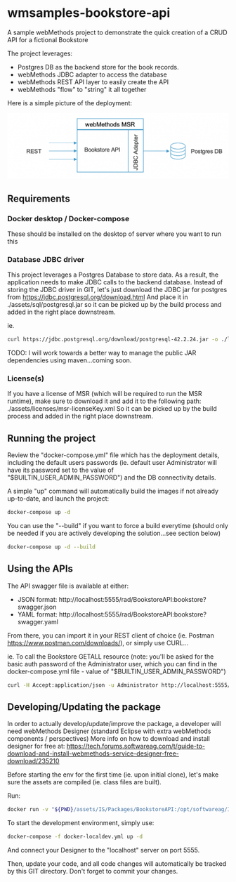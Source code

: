 # wmsamples-bookstore-api

A sample webMethods project to demonstrate the quick creation of a CRUD API for a fictional Bookstore

The project leverages:
- Postgres DB as the backend store for the book records.
- webMethods JDBC adapter to access the database
- webMethods REST API layer to easily create the API
- webMethods "flow" to "string" it all together

Here is a simple picture of the deployment:

![bookstore-api-deployment](docs/deployment.png)



## Requirements

### Docker desktop / Docker-compose

These should be installed on the desktop of server where you want to run this

### Database JDBC driver

This project leverages a Postgres Database to store data.
As a result, the application needs to make JDBC calls to the backend database.
Instead of storing the JDBC driver in GIT, let's just download the JDBC jar for postgres from https://jdbc.postgresql.org/download.html
And place it in ./assets/sql/postgresql.jar so it can be picked up by the build process and added in the right place downstream.

ie.

```bash
curl https://jdbc.postgresql.org/download/postgresql-42.2.24.jar -o ./libs/postgresql.jar
```

TODO: I will work towards a better way to manage the public JAR dependencies using maven...coming soon.
### License(s)

If you have a license of MSR (which will be required to run the MSR runtime), make sure to download it and add it to the following path:
./assets/licenses/msr-licenseKey.xml
So it can be picked up by the build process and added in the right place downstream.

## Running the project

Review the "docker-compose.yml" file which has the deployment details, including the default users passwords (ie. default user Administrator will have its password set to the value of "$BUILTIN_USER_ADMIN_PASSWORD") and the DB connectivity details.

A simple "up" command will automatically build the images if not already up-to-date, and launch the project:

```bash
docker-compose up -d
```

You can use the "--build" if you want to force a build everytime (should only be needed if you are actively developing the solution...see section below)

```bash
docker-compose up -d --build
```

## Using the APIs

The API swagger file is available at either:
- JSON format: http://localhost:5555/rad/BookstoreAPI:bookstore?swagger.json 
- YAML format: http://localhost:5555/rad/BookstoreAPI:bookstore?swagger.yaml

From there, you can import it in your REST client of choice (ie. Postman https://www.postman.com/downloads/), or simply use CURL...

ie. To call the Bookstore GETALL resource (note: you'll be asked for the basic auth password of the Administrator user, which you can find in the docker-compose.yml file - value of "$BUILTIN_USER_ADMIN_PASSWORD")

```bash
curl -H Accept:application/json -u Administrator http://localhost:5555/rad/BookstoreAPI:bookstore/book
```

## Developing/Updating the package

In order to actually develop/update/improve the package, a developer will need webMethods Designer (standard Eclipse with extra webMethods components / perspectives)
More info on how to download and install designer for free at: 
https://tech.forums.softwareag.com/t/guide-to-download-and-install-webmethods-service-designer-free-download/235210

Before starting the env for the first time (ie. upon initial clone), let's make sure the assets are compiled (ie. class files are built).

Run:

```bash
docker run -v "${PWD}/assets/IS/Packages/BookstoreAPI:/opt/softwareag/IntegrationServer/packages/BookstoreAPI:rw" --entrypoint "/opt/softwareag/IntegrationServer/bin/jcode.sh" harbor.saggs.cloud/library/webmethods-msr-art-jdbc:dev-10.7-latest make BookstoreAPI
```

To start the development environment, simply use:

```bash
docker-compose -f docker-localdev.yml up -d
```

And connect your Designer to the "localhost" server on port 5555.

Then, update your code, and all code changes will automatically be tracked by this GIT directory. 
Don't forget to commit your changes.
